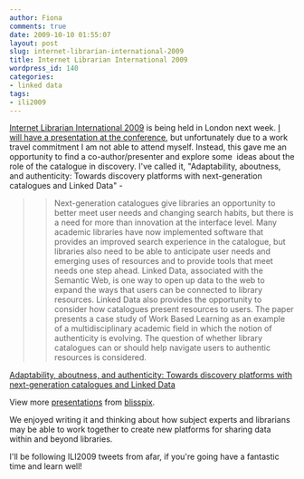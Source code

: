 ```yaml
---
author: Fiona
comments: true
date: 2009-10-10 01:55:07
layout: post
slug: internet-librarian-international-2009
title: Internet Librarian International 2009
wordpress_id: 140
categories:
- linked data
tags:
- ili2009
---
```


[Internet Librarian International 2009](http://www.internet-librarian.com/2009/) is being held in London next week. [I will have a presentation at the conference](http://www.internet-librarian.com/2009/day.php?day=Thursday#TrackB), but unfortunately due to a work travel commitment I am not able to attend myself. Instead, this gave me an opportunity to find a co-author/presenter and explore some  ideas about the role of the catalogue in discovery. I've called it, "Adaptability, aboutness, and authenticity: Towards discovery platforms with next-generation catalogues and Linked Data" -


> >Next-generation catalogues give libraries an opportunity to better meet user needs and changing search habits, but there is a need for more than innovation at the interface level. Many academic libraries have now implemented software that provides an improved search experience in the catalogue, but libraries also need to be able to anticipate user needs and emerging uses of resources and to provide tools that meet needs one step ahead. Linked Data, associated with the Semantic Web, is one way to open up data to the web to expand the ways that users can be connected to library resources. Linked Data also provides the opportunity to consider how catalogues present resources to users. The paper presents a case study of Work Based Learning as an example of a multidisciplinary academic field in which the notion of authenticity is evolving. The question of whether library catalogues can or should help navigate users to authentic resources is considered.




[Adaptability, aboutness, and authenticity: Towards discovery platforms with next-generation catalogues and Linked Data](http://www.slideshare.net/blisspix/adaptability-aboutness-and-authenticity-towards-discovery-platforms-with-nextgeneration-catalogues-and-linked-data)


View more [presentations](http://www.slideshare.net/) from [blisspix](http://www.slideshare.net/blisspix).





We enjoyed writing it and thinking about how subject experts and librarians may be able to work together to create new platforms for sharing data within and beyond libraries.

I'll be following ILI2009 tweets from afar, if you're going have a fantastic time and learn well!
